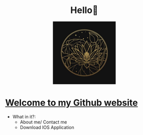 <h1 align="center">Hello👋</h1>
<p align="center"> 
 <img src="https://github.com/RomLayVN/RomLayVN.github.io/raw/main/Avatar.jpg" alt="Avt" width="Avt" height="200"/> 
<p/>
  
[Welcome to my Github website](https://romlayvn.github.io/)
=============
  

- What in it?:
  <ul>
  <li>About me/ Contact me</li>
  <li>Download IOS Application</li>
  </ul>
 
